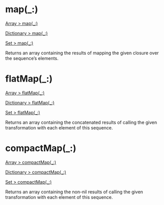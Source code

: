 # map(_:)

[Array > map(_:)](https://developer.apple.com/documentation/swift/array/map(_:)-87c4d)

[Dictionary > map(_:)](https://developer.apple.com/documentation/swift/dictionary/map(_:)-87c54)

[Set > map(_:)](https://developer.apple.com/documentation/swift/set/map(_:)-87c44)

Returns an array containing the results of mapping the given closure over the sequence’s elements.

# flatMap(_:)

[Array > flatMap(_:)](https://developer.apple.com/documentation/swift/array/flatmap(_:)-i3mr)

[Dictionary > flatMap(_:)](https://developer.apple.com/documentation/swift/dictionary/flatmap(_:)-i3ly)

[Set > flatMap(_:)](https://developer.apple.com/documentation/swift/set/flatmap(_:)-i3my)

Returns an array containing the concatenated results of calling the given transformation with each element of this sequence.

# compactMap(_:)

[Array > compactMap(_:)](https://developer.apple.com/documentation/swift/array/compactmap(_:))

[Dictionary > compactMap(_:)](https://developer.apple.com/documentation/swift/dictionary/compactmap(_:))

[Set > compactMap(_:)](https://developer.apple.com/documentation/swift/set/compactmap(_:))

Returns an array containing the non-nil results of calling the given transformation with each element of this sequence.
